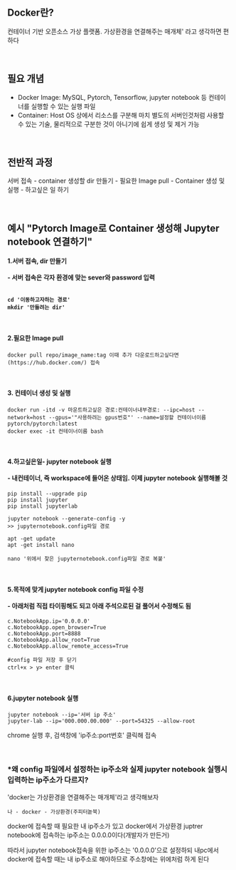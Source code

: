 ## Docker란?

컨테이너 기반 오픈소스 가상 플랫폼. 가상환경을 연결해주는 매개체' 라고 생각하면 편하다


</br>

## 필요 개념
- Docker Image: MySQL, Pytorch, Tensorflow, jupyter notebook 등 컨테이너를 실행할 수 있는 실행 파일
- Container: Host OS 상에서 리소스를 구분해 마치 별도의 서버인것처럼 사용할 수 있는 기술, 물리적으로 구분한 것이 아니기에 쉽게 생성 및 제거 가능

</br>

## 전반적 과정 
서버 접속 - container 생성할 dir 만들기 - 필요한 Image pull - Container 생성 및 실행 - 하고싶은 일 하기

</br>

## 예시  "Pytorch Image로 Container 생성해 Jupyter notebook 연결하기"

<h4> 1.서버 접속, dir 만들기</br> </br> 
- 서버 접속은 각자 환경에 맞는 sever와 password 입력</br></br>


    cd '이동하고자하는 경로'
    mkdir '만들려는 dir'
    
    
</br>

<h4>2.필요한 Image pull</h4>
    
    
    docker pull repo/image_name:tag 이때 추가 다운로드하고싶다면 (https://hub.docker.com/) 접속
    
    
</br>
    
<h4>3. 컨테이너 생성 및 실행</h4>


    docker run -itd -v 마운트하고싶은 경로:컨테이너내부경로: --ipc=host --network=host --gpus='"사용하려는 gpus번호"' --name=설정할 컨테이너이름 pytorch/pytorch:latest 
    docker exec -it 컨테이너이름 bash 
  
  
  
</br>
  
<h4>4.하고싶은일- jupyter notebook 실행</br></br>
- 내컨테이너, 즉 workspace에 들어온 상태임. 이제 jupyter notebook 실행해볼 것</h4>


    pip install --upgrade pip
    pip install jupyter
    pip install jupyterlab
    
    jupyter notebook --generate-config -y
    >> jupyternotebook.config파일 경로
    
    apt -get update
    apt -get install nano
    
    nano '위에서 찾은 jupyternotebook.config파일 경로 복붙'



</br>

<h4>5.목적에 맞게 jupyter notebook config 파일 수정</br> </br> 
- 아래처럼 직접 타이핑해도 되고 아래 주석으로된 걸 풀어서 수정해도 됨</h4>

    
    c.NotebookApp.ip='0.0.0.0'
    c.NotebookApp.open_browser=True
    c.NotebookApp.port=8888
    c.NotebookApp.allow_root=True
    c.NotebookApp.allow_remote_access=True
    
    #config 파일 저장 후 닫기
    ctrl+x > y> enter 클릭
    
    
</br>
   
<h4>6.jupyter notebook 실행</h4>


    jupyter notebook --ip='서버 ip 주소'
    jupyter-lab --ip='000.000.00.000' --port=54325 --allow-root

    
chrome 실행 후, 검색창에 'ip주소:port번호' 클릭해 접속
    


</br>


### *왜 config 파일에서 설정하는 ip주소와 실제 jupyter notebook 실행시 입력하는 ip주소가 다르지?
'docker는 가상환경을 연결해주는 매개체'라고 생각해보자


    나 - docker - 가상환경(주피터놑북) 


docker에 접속할 때 필요한 내 ip주소가 있고 docker에서 가상환경 juptrer notebook에 접속하는 ip주소는 0.0.0.0이다(개발자가 만든거)


따라서 jupyter notebook접속을 위한 ip주소는 '0.0.0.0'으로 설정하되 내pc에서 docker에 접속할 때는 내 ip주소로 해야하므로 주소창에는 위에처럼 하게 된다






